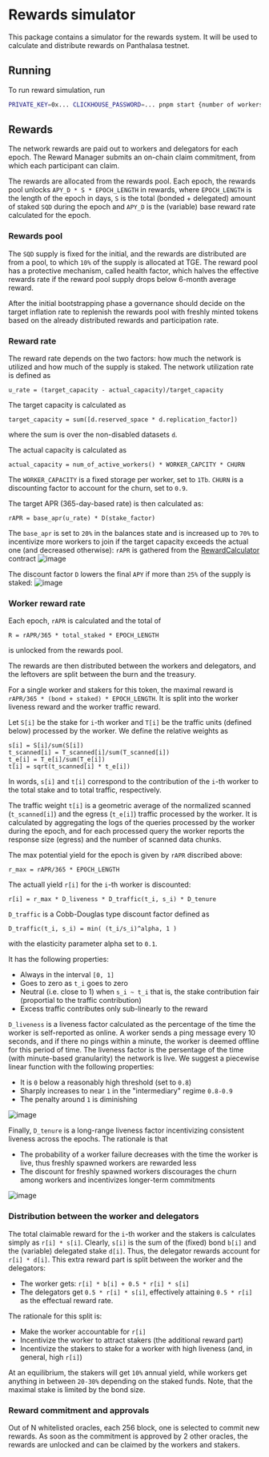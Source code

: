 # Rewards simulator

This package contains a simulator for the rewards system. It will be used to calculate and distribute rewards on Panthalasa testnet.

## Running

To run reward simulation, run
    
```bash
PRIVATE_KEY=0x... CLICKHOUSE_PASSWORD=... pnpm start {number of workers for this process}
```

## Rewards

The network rewards are paid out to workers and delegators for each epoch. The Reward Manager submits an on-chain claim commitment, from which each participant can claim.

The rewards are allocated from the rewards pool. Each epoch, the rewards pool unlocks `APY_D * S * EPOCH_LENGTH` in rewards, where `EPOCH_LENGTH` is the length of the epoch in days, `S` is the total (bonded + delegated) amount of staked `SQD` during the epoch and `APY_D` is the (variable) base reward rate calculated for the epoch.

### Rewards pool

The `SQD` supply is fixed for the initial, and the rewards are distributed are from a pool, to which `10%` of the supply is allocated at TGE. The reward pool has a protective mechanism, called health factor, which halves the effective rewards rate if the reward pool supply drops below 6-month average reward.

After the initial bootstrapping phase a governance should decide on the target inflation rate to replenish the rewards pool with freshly minted tokens based on the already distributed rewards and participation rate.

### Reward rate

The reward rate depends on the two factors: how much the network is utilized and how much of the supply is staked. The network utilization rate is defined as

```
u_rate = (target_capacity - actual_capacity)/target_capacity
```

The target capacity is calculated as
```
target_capacity = sum([d.reserved_space * d.replication_factor]) 
```
where the sum is over the non-disabled datasets `d`.

The actual capacity is calculated as
```
actual_capacity = num_of_active_workers() * WORKER_CAPCITY * CHURN
```

The `WORKER_CAPACITY` is a fixed storage per worker, set to `1Tb`. `CHURN` is a discounting factor to account for the churn, set to `0.9`.

The target APR (365-day-based rate) is then calculated as:
```
rAPR = base_apr(u_rate) * D(stake_factor)
```
The `base_apr` is set to `20%` in the balances state and is increased up to `70%` to incentivize more workers to join if the target capacity exceeds the actual one (and decreased otherwise):
`rAPR` is gathered from the [RewardCalculator](../contracts/src/RewardCalculation.sol) contract
![image](https://user-images.githubusercontent.com/8627422/256611463-eca7ae21-e26a-47ce-b78d-c1c8d8383205.png)

The discount factor `D` lowers the final `APY` if more than `25%` of the supply is staked:
![image](https://user-images.githubusercontent.com/8627422/256610465-386a8cbc-a57d-4575-bbbc-23eff7b8452e.png)

### Worker reward rate

Each epoch, `rAPR` is calculated and the total of

```
R = rAPR/365 * total_staked * EPOCH_LENGTH
``` 

is unlocked from the rewards pool.

The rewards are then distributed between the workers and delegators, and the leftovers are split between the burn and the treasury.

For a single worker and stakers for this token, the maximal reward is `rAPR/365 * (bond + staked) * EPOCH_LENGTH`. It is split into the worker liveness reward and the worker traffic reward.

Let `S[i]` be the stake for `i`-th worker and `T[i]` be the traffic units (defined below) processed by the worker. We define the relative weights as

```
s[i] = S[i]/sum(S[i])
t_scanned[i] = T_scanned[i]/sum(T_scanned[i])
t_e[i] = T_e[i]/sum(T_e[i])
t[i] = sqrt(t_scanned[i] * t_e[i])
```

In words, `s[i]` and `t[i]` correspond to the contribution of the `i`-th worker to the total stake and to total traffic, respectively.

The traffic weight `t[i]` is a geometric average of the normalized scanned (`t_scanned[i]`)  and the egress (`t_e[i]`) traffic processed by the worker. It is calculated by aggregating the logs of the queries processed by the worker during the epoch, and for each processed query the worker reports the response size (egress) and the number of scanned data chunks.

The max potential yield for the epoch is given by `rAPR` discribed above:

```
r_max = rAPR/365 * EPOCH_LENGTH
```

The actuall yield `r[i]` for the `i`-th worker is discounted:

```
r[i] = r_max * D_liveness * D_traffic(t_i, s_i) * D_tenure
```

`D_traffic` is a Cobb-Douglas type discount factor defined as

```
D_traffic(t_i, s_i) = min( (t_i/s_i)^alpha, 1 )
```

with the elasticity parameter alpha set to `0.1`.

It has the following properties:

- Always in the interval `[0, 1]`
- Goes to zero as `t_i` goes to zero
- Neutral (i.e. close to 1) when `s_i ~ t_i` that is, the stake contribution fair (proportial to the traffic contribution)
- Excess traffic contributes only sub-linearly to the reward

`D_liveness` is a liveness factor calculated as the percentage of the time the worker is self-reported as online. A worker sends a ping message every 10 seconds, and if there no pings within a minute, the worker is deemed offline for this period of time. The liveness factor is the persentage of the time (with minute-based granularity) the network is live. We suggest a piecewise linear function with the following properties:

- It is `0` below a reasonably high threshold (set to `0.8`)
- Sharply increases to near `1` in the "intermediary" regime `0.8-0.9`
- The penalty around `1` is diminishing

![image](https://user-images.githubusercontent.com/8627422/257277215-5c902bb4-2a90-4847-8a1f-1cd88e46fb54.png)


Finally, `D_tenure` is a long-range liveness factor incentivizing consistent liveness across the epochs. The rationale is that

- The probability of a worker failure decreases with the time the worker is live, thus freshly spawned workers are rewarded less
- The discount for freshly spawned workers discourages the churn among workers and incentivizes longer-term commitments

![image](https://user-images.githubusercontent.com/8627422/257228987-7863df56-8ad3-447d-a095-dae18c1027b3.png)

### Distribution between the worker and delegators

The total claimable reward for the `i`-th worker and the stakers is calculates simply as `r[i] * s[i]`. Clearly, `s[i]` is the sum of the (fixed) bond `b[i]` and the (variable) delegated stake `d[i]`. Thus, the delegator rewards account for `r[i] * d[i]`.  This extra reward part is split between the worker and the delegators:

- The worker gets: `r[i] * b[i] + 0.5 * r[i] * s[i]`
- The delegators get `0.5 * r[i] * s[i]`, effectively attaining `0.5 * r[i]` as the effectual reward rate.

The rationale for this split is:
- Make the worker accountable for `r[i]`
- Incentivize the worker to attract stakers (the additional reward part)
- Incentivize the stakers to stake for a worker with high liveness (and, in general, high `r[i]`)

At an equilibrium, the stakers will get `10%` annual yield, while workers get anything in between `20-30%` depending on the staked funds. Note, that the maximal stake is limited by the bond size.

### Reward commitment and approvals

Out of N whitelisted oracles, each 256 block, one is selected to commit new rewards. As soon as the commitment is approved by 2 other oracles, the rewards are unlocked and can be claimed by the workers and stakers.
